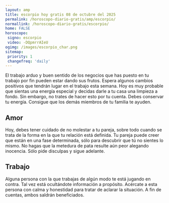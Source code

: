 ```yaml
---
layout: amp
title: escorpio hoy gratis 08 de octubre del 2025 
permalink: /horoscopo-diario-gratis/amp/escorpio/
normallink: /horoscopo-diario-gratis/escorpio/
home: FALSE
horoscopo:
 signo: escorpio
 video: -DQpmrrAIeU
ogimg: /images/escorpio_char.png
sitemap:
 priority: 1
 changefreq: 'daily'
---
```



El trabajo arduo y buen sentido de los negocios que has puesto en tu trabajo por fin pueden estar dando sus frutos. Espera algunos cambios positivos que tendrán lugar en el trabajo esta semana. Hoy es muy probable que sientas una energía especial y decidas darle a tu casa una limpieza a fondo. Sin embargo, no trates de hacer esto por tu cuenta. Debes conservar tu energía. Consigue que los demás miembros de tu familia te ayuden.

## Amor

Hoy, debes tener cuidado de no molestar a tu pareja, sobre todo cuando se trata de la forma en la que tu relación está definida. Tu pareja puede creer que están en una fase determinada, sólo para descubrir que tú no sientes lo mismo. No hagas que la metedura de pata resulte aún peor alegando inocencia. Sólo pide disculpas y sigue adelante.

## Trabajo

Alguna persona con la que trabajas de algún modo te está jugando en contra. Tal vez está ocultándote información a propósito. Acércate a esta persona con calma y honestidad para tratar de aclarar la situación. A fin de cuentas, ambos saldrán beneficiados.